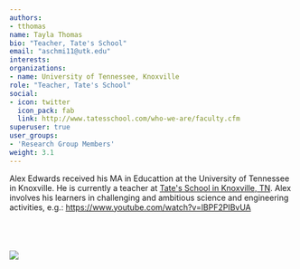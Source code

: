 ```yaml
---
authors:
- tthomas
name: Tayla Thomas
bio: "Teacher, Tate's School"
email: "aschmi11@utk.edu"
interests:
organizations:
- name: University of Tennessee, Knoxville
role: "Teacher, Tate's School"
social:
- icon: twitter
  icon_pack: fab
  link: http://www.tatesschool.com/who-we-are/faculty.cfm
superuser: true
user_groups:
- 'Research Group Members'
weight: 3.1
---
```


Alex Edwards received his MA in Educattion at the University of Tennessee in Knoxville. He is currently a teacher at [Tate's School in Knoxville, TN](http://www.tatesschool.com/). Alex involves his learners in challenging and ambitious science and engineering activities, e.g.: https://www.youtube.com/watch?v=lBPF2PIBvUA
<br>
<br>
<br>
<br>
<br>
<img src="/img/aedwards.jpeg"/>


